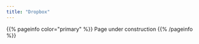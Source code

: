 ```yaml
---
title: "Dropbox"
---
```


{{% pageinfo color="primary" %}}
Page under construction
{{% /pageinfo %}}
